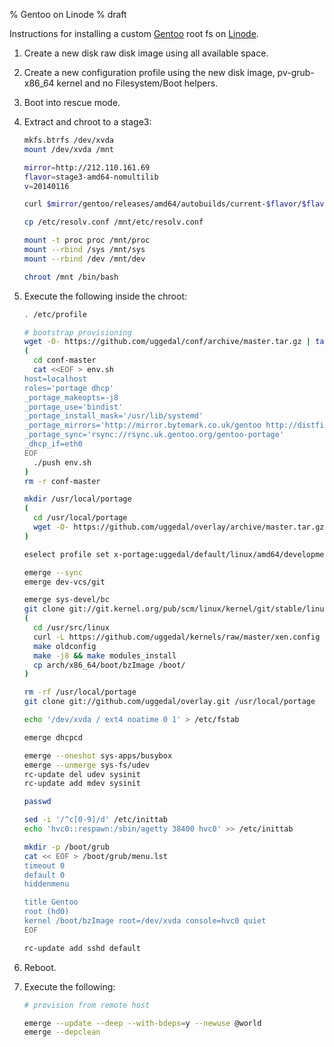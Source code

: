 % Gentoo on Linode
% draft

Instructions for installing a custom [Gentoo][] root fs on
[Linode][].

1. Create a new disk raw disk image using all available space.
2. Create a new configuration profile using the new disk image,
   pv-grub-x86_64 kernel and no Filesystem/Boot helpers.
3. Boot into rescue mode.
4. Extract and chroot to a stage3:

    ```sh
    mkfs.btrfs /dev/xvda
    mount /dev/xvda /mnt

    mirror=http://212.110.161.69
    flavor=stage3-amd64-nomultilib
    v=20140116

    curl $mirror/gentoo/releases/amd64/autobuilds/current-$flavor/$flavor-$v.tar.bz2 | tar xjp -C /mnt

    cp /etc/resolv.conf /mnt/etc/resolv.conf

    mount -t proc proc /mnt/proc
    mount --rbind /sys /mnt/sys
    mount --rbind /dev /mnt/dev

    chroot /mnt /bin/bash
    ```
5. Execute the following inside the chroot:

    ```sh
    . /etc/profile

    # bootstrap provisioning
    wget -O- https://github.com/uggedal/conf/archive/master.tar.gz | tar xz
    (
      cd conf-master
      cat <<EOF > env.sh
    host=localhost
    roles='portage dhcp'
    _portage_makeopts=-j8
    _portage_use='bindist'
    _portage_install_mask='/usr/lib/systemd'
    _portage_mirrors='http://mirror.bytemark.co.uk/gentoo http://distfiles.gentoo.org http://www.ibiblio.org/pub/Linux/distributions/gentoo'
    _portage_sync='rsync://rsync.uk.gentoo.org/gentoo-portage'
    _dhcp_if=eth0
    EOF
      ./push env.sh
    )
    rm -r conf-master

    mkdir /usr/local/portage
    (
      cd /usr/local/portage
      wget -O- https://github.com/uggedal/overlay/archive/master.tar.gz | tar xz --strip-components=1
    )

    eselect profile set x-portage:uggedal/default/linux/amd64/development

    emerge --sync
    emerge dev-vcs/git

    emerge sys-devel/bc
    git clone git://git.kernel.org/pub/scm/linux/kernel/git/stable/linux-stable.git -b linux-3.13.y --depth 1 /usr/src/linux
    (
      cd /usr/src/linux
      curl -L https://github.com/uggedal/kernels/raw/master/xen.config > .config
      make oldconfig
      make -j8 && make modules_install
      cp arch/x86_64/boot/bzImage /boot/
    )

    rm -rf /usr/local/portage
    git clone git://github.com/uggedal/overlay.git /usr/local/portage

    echo '/dev/xvda / ext4 noatime 0 1' > /etc/fstab

    emerge dhcpcd

    emerge --oneshot sys-apps/busybox
    emerge --unmerge sys-fs/udev
    rc-update del udev sysinit
    rc-update add mdev sysinit

    passwd

    sed -i '/^c[0-9]/d' /etc/inittab
    echo 'hvc0::respawn:/sbin/agetty 38400 hvc0' >> /etc/inittab

    mkdir -p /boot/grub
    cat << EOF > /boot/grub/menu.lst
    timeout 0
    default 0
    hiddenmenu

    title Gentoo
    root (hd0)
    kernel /boot/bzImage root=/dev/xvda console=hvc0 quiet
    EOF

    rc-update add sshd default
    ```

6. Reboot.
7. Execute the following:

    ```sh
    # provision from remote host

    emerge --update --deep --with-bdeps=y --newuse @world
    emerge --depclean
    ```

[gentoo]: http://gentoo.org/
[Linode]: https://www.linode.com/
